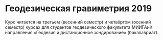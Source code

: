 # Геодезическая гравиметрия 2019

Курс читается на третьем (весенний семестр) и четвёртом (осенний семестр) курсах для студентов геодезического 
факультета МИИГАиК направления «Геодезия и дистанционное зондирование» (бакалавриат).
